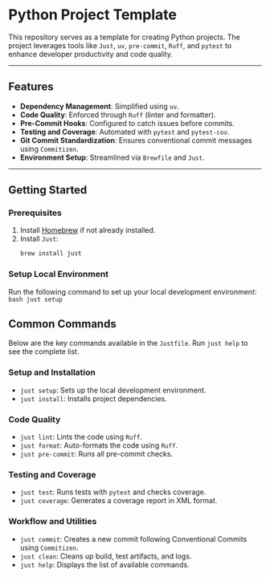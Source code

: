 # Python Project Template

This repository serves as a template for creating Python projects. The project leverages tools like `Just`, `uv`, `pre-commit`, `Ruff`, and `pytest` to enhance developer productivity and code quality.

---

## Features

- **Dependency Management**: Simplified using `uv`.
- **Code Quality**: Enforced through `Ruff` (linter and formatter).
- **Pre-Commit Hooks**: Configured to catch issues before commits.
- **Testing and Coverage**: Automated with `pytest` and `pytest-cov`.
- **Git Commit Standardization**: Ensures conventional commit messages using `Commitizen`.
- **Environment Setup**: Streamlined via `Brewfile` and `Just`.

---

## Getting Started

### Prerequisites

1. Install [Homebrew](https://brew.sh/) if not already installed.
2. Install `Just`:
   ```bash
   brew install just
    ```

### Setup Local Environment

Run the following command to set up your local development environment:
    ```bash
    just setup
    ```

## Common Commands

Below are the key commands available in the `Justfile`. Run `just help` to see the complete list.

### Setup and Installation

- `just setup`: Sets up the local development environment.
- `just install`: Installs project dependencies.

### Code Quality

- `just lint`: Lints the code using `Ruff`.
- `just format`: Auto-formats the code using `Ruff`.
- `just pre-commit`: Runs all pre-commit checks.

### Testing and Coverage

- `just test`: Runs tests with `pytest` and checks coverage.
- `just coverage`: Generates a coverage report in XML format.

### Workflow and Utilities

- `just commit`: Creates a new commit following Conventional Commits using `Commitizen`.
- `just clean`: Cleans up build, test artifacts, and logs.
- `just help`: Displays the list of available commands.
